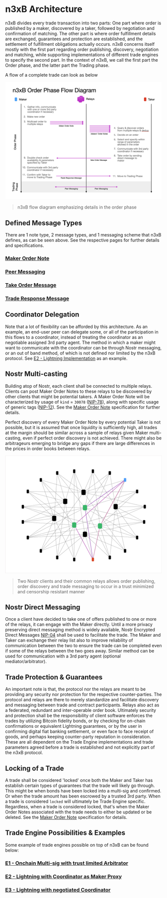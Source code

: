 # n3xB Architecture

n3xB divides every trade transaction into two parts: One part where order is published by a maker, discovered by a taker, followed by negotiation and confirmation of matching. The other part is where order fulfillment details are exchanged, guarantees and protection are established, and the settlement of fulfillment obligations actually occurs. n3xB concerns itself mostly with the first part regarding order publishing, discovery, negotiation and matching, while supporting implementations of different trade engines to specify the second part. In the context of n3xB, we call the first part the Order phase, and the latter part the Trading phase.

A flow of a complete trade can look as below

![n3xB flow diagram emphasizing details in the order phase](n3xB-order-phase.png)
> n3xB flow diagram emphasizing details in the order phase

## Defined Message Types

There are 1 note type, 2 message types, and 1 messaging scheme that n3xB defines, as can be seen above. See the respective pages for further details and specifications.

### [**Maker Order Note**](/specs/maker-note/maker-note.md)
### [**Peer Messaging**](/specs/peer-messaging/peer-messaging.md)
### [**Take Order Message**](/specs/taker-message/taker-message.md)
### [**Trade Response Message**](/specs/trade-response/trade-response.md)

## Coordinator Delegation

Note that a lot of flexibility can be afforded by this architecture. As an example, an end-user peer can delegate some, or all of the participation in this flows to a coordinator, instead of treating the coordinator as an negotiable assigned 3rd party agent. The method in which a maker might want to communicate with the coordinator can be through Nostr messaging, or an out of band method, of which is not defined nor limited by the n3xB protocol. See [E2 - Lightning Implementation](/examples/lightning-proxy/lightning-proxy.md) as an example.

## Nostr Multi-casting

Building atop of Nostr, each client shall be connected to multiple relays. Clients can post Maker Order Notes to these relays to be discovered by other clients that might be potential takers. A Maker Order Note will be characterized by usage of `kind` = `30078` ([NIP-78](https://github.com/nostr-protocol/nips/blob/master/78.md)), along with specific usage of generic tags ([NIP-12](https://github.com/nostr-protocol/nips/blob/master/12.md)). See the [Maker Order Note](/specs/maker-note/maker-note.md) specification for further details.

Perfect discovery of every Maker Order Note by every potential Taker is not possible, but it is assumed that once liquidity is sufficiently high, all trades at the margin should be similar across a sample of relays given Maker multi-casting, even if perfect order discovery is not achieved. There might also be arbitrageurs emerging to bridge any gaps if there are large differences in the prices in order books between relays.

![A view of how two clients can talk to each other in a simplified potential Nostr network](nostr_network.png)
> Two Nostr clients and their common relays allows order publishing, order discovery and trade messaging to occur in a trust minimized and censorship resistant manner

## Nostr Direct Messaging

Once a client have decided to take one of offers published to one or more of the relays, it can engage with the Maker directly. Until a more privacy preserving direct messaging method is widely available, Nostr Encrypted Direct Messages [NIP-04](https://github.com/nostr-protocol/nips/blob/master/04.md) shall be used to facilitate the trade. The Maker and Taker can exchange their relay list also to improve reliability of communication between the two to ensure the trade can be completed even if some of the relays between the two goes away. Similar method can be used for communication with a 3rd party agent (optional mediator/arbitrator).

## Trade Protection & Guarantees

An important note is that, the protocol nor the relays are meant to be providing any security nor protection for the respective counter-parties. The protocol and relays are there to merely standardize and facilitate discovery and messaging between trade and contract participants. Relays also act as a federated, redundant and inter-operable order book. Ultimately security and protection shall be the responsibility of client software enforces the trades by utilizing Bitcoin fidelity bonds, or by checking for on-chain confirmations or equivalent Lightning guarantees, or by the user in confirming digital fiat banking settlement, or even face to face receipt of goods, and perhaps keeping counter-party reputation in consideration. These are all dependent on the Trade Engine implementations and trade parameters agreed before a trade is established and not explicitly part of the n3xB protocol.

## Locking of a Trade

A trade shall be considered 'locked' once both the Maker and Taker has establish certain types of guarantees that the trade will likely go through. This might be when bonds have been locked into a multi-sig and confirmed. Or when the trade amount has been escrowed by a trusted 3rd party. When a trade is considered `locked` will ultimately be Trade Engine specific. Regardless, when a trade is considered locked, that's when the Maker Order Notes associated with the trade needs to either be updated or be deleted. See the [Maker Order Note](/specs/maker-note/maker-note.md) specification for details.

## Trade Engine Possibilities & Examples

Some example of trade engines possible on top of n3xB can be found below:

### [**E1 - Onchain Multi-sig with trust limited Arbitrator**](/examples/on-chain/on-chain.md)
### [**E2 - Lightning with Coordinator as Maker Proxy**](/examples/lightning-proxy/lightning-proxy.md)
### [**E3 - Lightning with negotiated Coordinator**](/examples/lightning-negotiated/lightning-negotiated.md)
